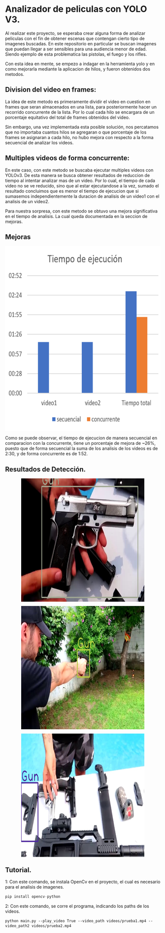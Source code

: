 # Analizador de peliculas con YOLO V3.  

Al realizar este proyecto, se esperaba crear alguna forma de analizar peliculas con el fin de obtener escenas que contengan cierto tipo de imagenes buscadas. En este repositorio en particular se buscan imagenes que puedan llegar a ser sensibles para una audiencia menor de edad. Siendo ejemplo de esta problematica las pistolas, el fuego y los rifles.  

Con esta idea en mente, se empezo a indagar en la herramienta yolo y en como mejorarla mediante la aplicacion de hilos, y fueron obtenidos dos metodos.

 Division del video en frames:
-------------
La idea de este metodo es primeramente dividir el video en cuestion en frames que seran almacenados en una lista, para posteriormente hacer un recorrido concurrente de la lista. Por lo cual cada hilo se encargara de un porcentaje equitativo del total de frames obtenidos del video.  

Sin embargo, una vez implementada esta posible solución, nos percatamos que no importaba cuantos hilos se agregaran o que porcentaje de los frames se asignaran a cada hilo, no hubo mejora con respecto a la forma secuencial de analizar los videos.
  
Multiples videos de forma concurrente:  
-------------
En este caso, con este metodo se buscaba ejecutar multiples videos con YOLOv3. De esta manera se busca obtener resultados de reduccion de tiempo al intentar analizar mas de un video. Por lo cual, el tiempo de cada video no se ve reducido, sino que al estar ejecutandose a la vez, sumado el resultado concluimos que es menor el tiempo de ejecucion que si sumasemos independientemente la duracion de analisis de un video1 con el analisis de un video2.  

Para nuestra sorpresa, con este metodo se obtuvo una mejora significativa en el tiempo de analisis. La cual queda documentada en la seccion de mejoras.


Mejoras
-------------
<p align="center">
<img align="center" width="600" height="600" src="https://github.com/EdBinns/movie-analyzer/blob/main/imagenesGeneradas/Tiempo%20de%20ejecucion.png?raw=tru">
</p>
Como se puede observar, el tiempo de ejecucion de manera secuencial en comparacion con la concurrente, tiene un porcentaje de mejora de ~26%, puesto que de forma secuencial la suma de los analisis de los videos es de 2:30, y de forma concurrente es de 1:52.

Resultados de Detección.
-------------
<p align="center">
<img align="center" width="400" height="400" src="https://github.com/EdBinns/movie-analyzer/blob/main/imagenesGeneradas/0-00-00.jpg?raw=true">
</p>

<p align="center">
<img align="center" width="400" height="400" src="https://github.com/EdBinns/movie-analyzer/blob/main/imagenesGeneradas/0-00-01.jpg?raw=true">
</p>

<p align="center">
<img align="center" width="400" height="400" src="https://github.com/EdBinns/movie-analyzer/blob/main/imagenesGeneradas/0-00-34.jpg?raw=true">
</p>

Tutorial.
-------------
1:
Con este comando, se instala OpenCv en el proyecto, el cual es necesario para el analisis de imagenes.
```python
pip install opencv-python
```
2:
Con este comando, se corre el programa, indicando los paths de los videos.
```
python main.py --play_video True --video_path videos/prueba1.mp4 --video_path2 videos/prueba2.mp4
```
